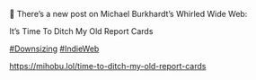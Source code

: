 🤖 There’s a new post on Michael Burkhardt’s Whirled Wide Web:

It’s Time To Ditch My Old Report Cards

[\#<span>Downsizing</span>](https://social.lol/tags/Downsizing) [\#<span>IndieWeb</span>](https://social.lol/tags/IndieWeb)

[<span class="invisible">https://</span><span class="ellipsis">mihobu.lol/time-to-ditch-my-ol</span><span class="invisible">d-report-cards</span>](https://mihobu.lol/time-to-ditch-my-old-report-cards)